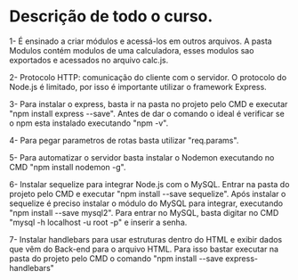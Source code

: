 # Descrição de todo o curso.

1- É ensinado a criar módulos e acessá-los em outros arquivos. A pasta Modulos contém modulos de uma calculadora, esses modulos sao exportados e acessados no arquivo calc.js.

2- Protocolo HTTP: comunicação do cliente com o servidor. O protocolo do Node.js é limitado, por isso é importante utilizar o framework Express.

3- Para instalar o express, basta ir na pasta no projeto pelo CMD e executar "npm install express --save". Antes de dar o comando o ideal é verificar se o npm esta instalado executando "npm -v".

4- Para pegar parametros de rotas basta utilizar "req.params".

5- Para automatizar o servidor basta instalar o Nodemon executando no CMD "npm install nodemon -g".

6- Instalar sequelize para integrar Node.js com o MySQL. Entrar na pasta do projeto pelo CMD e executar "npm install --save sequelize". Após instalar o sequelize é preciso instalar o módulo do MySQL para integrar, executando "npm install --save mysql2". Para entrar no MySQL, basta digitar no CMD "mysql -h localhost -u root -p" e inserir a senha.

7- Instalar handlebars para usar estruturas dentro do HTML e exibir dados que vêm do Back-end para o arquivo HTML. Para isso bastar executar na pasta do projeto pelo CMD o comando "npm install --save express-handlebars"
